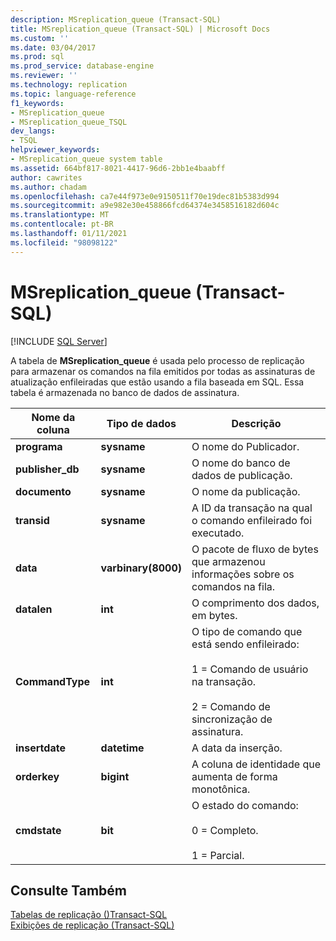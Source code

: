```yaml
---
description: MSreplication_queue (Transact-SQL)
title: MSreplication_queue (Transact-SQL) | Microsoft Docs
ms.custom: ''
ms.date: 03/04/2017
ms.prod: sql
ms.prod_service: database-engine
ms.reviewer: ''
ms.technology: replication
ms.topic: language-reference
f1_keywords:
- MSreplication_queue
- MSreplication_queue_TSQL
dev_langs:
- TSQL
helpviewer_keywords:
- MSreplication_queue system table
ms.assetid: 664bf817-8021-4417-96d6-2bb1e4baabff
author: cawrites
ms.author: chadam
ms.openlocfilehash: ca7e44f973e0e9150511f70e19dec81b5383d994
ms.sourcegitcommit: a9e982e30e458866fcd64374e3458516182d604c
ms.translationtype: MT
ms.contentlocale: pt-BR
ms.lasthandoff: 01/11/2021
ms.locfileid: "98098122"
---
```

# <a name="msreplication_queue-transact-sql"></a>MSreplication_queue (Transact-SQL)
[!INCLUDE [SQL Server](../../includes/applies-to-version/sqlserver.md)]

  A tabela de **MSreplication_queue** é usada pelo processo de replicação para armazenar os comandos na fila emitidos por todas as assinaturas de atualização enfileiradas que estão usando a fila baseada em SQL. Essa tabela é armazenada no banco de dados de assinatura.  
  
|Nome da coluna|Tipo de dados|Descrição|  
|-----------------|---------------|-----------------|  
|**programa**|**sysname**|O nome do Publicador.|  
|**publisher_db**|**sysname**|O nome do banco de dados de publicação.|  
|**documento**|**sysname**|O nome da publicação.|  
|**transid**|**sysname**|A ID da transação na qual o comando enfileirado foi executado.|  
|**data**|**varbinary(8000)**|O pacote de fluxo de bytes que armazenou informações sobre os comandos na fila.|  
|**datalen**|**int**|O comprimento dos dados, em bytes.|  
|**CommandType**|**int**|O tipo de comando que está sendo enfileirado:<br /><br /> 1 = Comando de usuário na transação.<br /><br /> 2 = Comando de sincronização de assinatura.|  
|**insertdate**|**datetime**|A data da inserção.|  
|**orderkey**|**bigint**|A coluna de identidade que aumenta de forma monotônica.|  
|**cmdstate**|**bit**|O estado do comando:<br /><br /> 0 = Completo.<br /><br /> 1 = Parcial.|  
  
## <a name="see-also"></a>Consulte Também  
 [Tabelas de replicação &#40;&#41;Transact-SQL ](../../relational-databases/system-tables/replication-tables-transact-sql.md)   
 [Exibições de replicação &#40;Transact-SQL&#41;](../../relational-databases/system-views/replication-views-transact-sql.md)  
  
  
